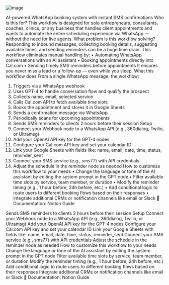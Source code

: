 ![image](https://github.com/user-attachments/assets/d2f66b86-c43f-4ab3-8871-7686df3edffd)


AI-powered WhatsApp booking system with instant SMS confirmations
Who is this for?
This workflow is designed for solo entrepreneurs, consultants, coaches, clinics, or any business that handles client appointments and wants to automate the entire scheduling experience via WhatsApp — without the need for live agents.
What problem is this workflow solving?
Responding to inbound messages, collecting booking details, suggesting available times, and sending reminders can be a huge time drain. This workflow eliminates manual handling by:
•	Automating WhatsApp conversations with an AI assistant
•	Booking appointments directly into Cal.com
•	Sending timely SMS reminders before appointments
It ensures you never miss a lead or a follow-up — even while you sleep.
What this workflow does
From a single WhatsApp message, the workflow:
1.	Triggers via a WhatsApp webhook
2.	Uses GPT-4 to handle conversation flow and qualify the prospect
3.	Collects name, email, selected service
4.	Calls Cal.com API to fetch available time slots
5.	Books the appointment and stores it in Google Sheets
6.	Sends a confirmation message via WhatsApp
7.	Periodically scans for upcoming appointments
8.	Sends SMS reminders to clients 2 hours before their session
Setup
1.	Connect your Webhook node to a WhatsApp API (e.g., 360dialog, Twilio, or Ultramsg)
2.	Add your OpenAI API key for the GPT-4 nodes
3.	Configure your Cal.com API key and set your calendar ID
4.	Link your Google Sheets with fields like: name, email, date, time, status, reminder_sent
5.	Connect your SMS service (e.g., sms77) with API credentials
6.	Adjust the schedule in the reminder node as needed
How to customize this workflow to your needs
•	Change the language or tone of the AI assistant by editing the system prompt in the GPT node
•	Filter available time slots by service, team member, or duration
•	Modify the reminder timing (e.g., 1 hour before, 24h before, etc.)
•	Add conditional logic to route users to different booking flows based on their responses
•	Integrate additional CRMs or notification channels like email or Slack
📄 Documentation: Notion Guide


Sends SMS reminders to clients 2 hours before their session
Setup
Connect your Webhook node to a WhatsApp API (e.g., 360dialog, Twilio, or Ultramsg)
Add your OpenAI API key for the GPT-4 nodes
Configure your Cal.com API key and set your calendar ID
Link your Google Sheets with fields like: name, email, date, time, status, reminder_sent
Connect your SMS service (e.g., sms77) with API credentials
Adjust the schedule in the reminder node as needed
How to customize this workflow to your needs
Change the language or tone of the AI assistant by editing the system prompt in the GPT node
Filter available time slots by service, team member, or duration
Modify the reminder timing (e.g., 1 hour before, 24h before, etc.)
Add conditional logic to route users to different booking flows based on their responses
Integrate additional CRMs or notification channels like email or Slack
📄 Documentation: Notion Guide
